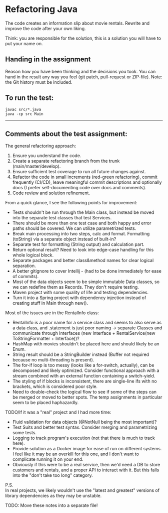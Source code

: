 # Refactoring Java

The code creates an information slip about movie rentals.
Rewrite and improve the code after your own liking.

Think: you are responsible for the solution, this is a solution you will have to put your name on.


## Handing in the assignment

Reason how you have been thinking and the decisions you took. 
You can hand in the result any way you feel (git patch, pull-request or ZIP-file).
Note: the Git history must be included.


## To run the test:

```
javac src/*.java
java -cp src Main
```

---
## Comments about the test assignment:

The general refactoring approach:
1. Ensure you understand the code.
2. Create a separate refactoring branch from the trunk (main/master/develop).
3. Ensure sufficient test coverage to run all future changes against.
4. Refactor the code in small increments (red-green refactoring), commit frequently (CI/CD),
   leave meaningful commit descriptions and optionally docs (I prefer self-documenting code over docs and comments).
5. Code review and solution refinement.


From a quick glance, I see the following points for improvement:
- Tests shouldn't be run through the Main class, but instead be moved into the separate test classes that test Services.
- There should be more than one test case and both happy and error paths should be covered. We can utilize parametrized tests.
- Break main processing into two steps, calc and format. Formatting (toString) via a separate object instead of built-in?
- Separate test for formatting (String output) and calculation part.
- Return optional result? Need to look into edge-case handling for this whole logical block.
- Separate packages and better class&method names for clear logical separation.
- A better gitignore to cover Intellij - (had to be done immediately for ease of commits).
- Most of the data objects seem to be simple immutable Data classes, so we can redefine them as Records. They don't require testing.
- Maven project with some quality of life and testing dependencies.
- Turn it into a Spring project with dependency injection instead of creating stuff in Main through new().

Most of the issues are in the RentalInfo class:
- RentalInfo is a poor name for a service class and seems to also serve as a data class, and .statement is just poor naming -> separate Classes and communicate through Interfaces (new Interface + RentalService(new ToStringFormatter + Interface))?
- HashMap with movies shouldn't be placed here and should likely be an Enum.
- String result should be a StringBuilder instead (Buffer not required because no multi-threading is present).
- The for-if loop is too messy (looks like a for-switch, actually), can be decomposed and likely optimized. Consider functional approach with a stream combined with an external function containing a switch-yield.
- The styling of if blocks is inconsistent, there are single-line ifs with no brackets, which is considered poor style.
- Need to double-check the logical flow to see if some of the steps can be merged or moved to better spots. The temp assignments in particular seem to be placed haphazardly.


TODO/If it was a "real" project and I had more time:
- Fluid validation for data objects (@NotNull being the most important)?
- Test Suits and better test syntax. Consider merging and parametrizing some tests.
- Logging to track program's execution (not that there is much to track here).
- Provide solution as a Docker image for ease of run on different systems. I feel like it may be an overkill for this one, and I don't want to complicate running it on your end.
- Obviously if this were to be a real service, then we'd need a DB to store customers and rentals, and a proper API to interact with it. But this falls into the "don't take too long" category.

P.S.  
In real projects, we likely wouldn't use the "latest and greatest" versions of library dependencies as they may be unstable.

TODO: Move these notes into a separate file!